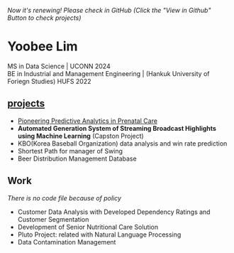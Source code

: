 *Now it's renewing! Please check in GitHub (Click the "View in Github" Button to check projects)*
# Yoobee Lim
MS in Data Science | UCONN 2024 <br />
BE in Industrial and Management Engineering | (Hankuk University of Foriegn Studies) HUFS 2022

## [projects](projects/)
- [Pioneering Predictive Analytics in Prenatal Care](projects/Pioneering )
- **Automated Generation System of Streaming Broadcast Highlights using Machine Learning** (Capston Project)
- KBO(Korea Baseball Organization) data analysis and win rate prediction
- Shortest Path for manager of Swing
- Beer Distribution Management Database

## Work
*There is no code file because of policy*
- Customer Data Analysis with Developed Dependency Ratings and Customer Segmentation
- Development of Senior Nutritional Care Solution
- Pluto Project: related with Natural Language Processing 
- Data Contamination Management
